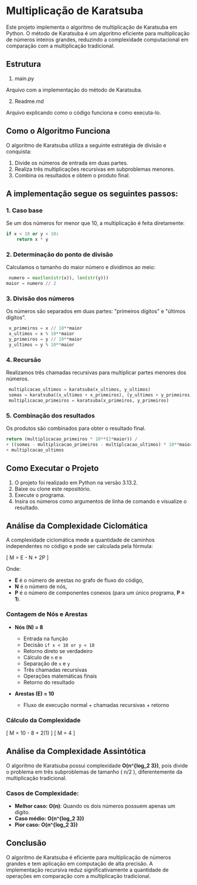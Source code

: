 # Multiplicação de Karatsuba

Este projeto implementa o algoritmo de multiplicação de Karatsuba em Python. O método de Karatsuba é um algoritmo eficiente para multiplicação de números inteiros grandes, reduzindo a complexidade computacional em comparação com a multiplicação tradicional.

## Estrutura

1. main.py

Arquivo com a implementação do método de Karatsuba.

2. Readme.md

Arquivo explicando como o código funciona e como executa-lo.

## Como o Algoritmo Funciona

O algoritmo de Karatsuba utiliza a seguinte estratégia de divisão e conquista:

1. Divide os números de entrada em duas partes.
2. Realiza três multiplicações recursivas em subproblemas menores.
3. Combina os resultados e obtem o produto final.

## A implementação segue os seguintes passos:

### 1. Caso base
Se um dos números for menor que 10, a multiplicação é feita diretamente:

```python
if x < 10 or y < 10:
    return x * y
```

### 2. Determinação do ponto de divisão
Calculamos o tamanho do maior número e dividimos ao meio:

```python
 numero = max(len(str(x)), len(str(y)))
maior = numero // 2
```

### 3. Divisão dos números
Os números são separados em duas partes: "primeiros dígitos" e "últimos dígitos".

```python
 x_primeiros = x // 10**maior
 x_ultimos = x % 10**maior
 y_primeiros = y // 10**maior
 y_ultimos = y % 10**maior
```

### 4. Recursão
Realizamos três chamadas recursivas para multiplicar partes menores dos números.

```python
 multiplcacao_ultimos = karatsuba(x_ultimos, y_ultimos)
 somas = karatsuba((x_ultimos + x_primeiros), (y_ultimos + y_primeiros))
 multiplicacao_primeiros = karatsuba(x_primeiros, y_primeiros)
```

### 5. Combinação dos resultados
Os produtos são combinados para obter o resultado final.

```python
return (multiplicacao_primeiros * 10**(2*maior)) /
+ ((somas - multiplicacao_primeiros - multiplcacao_ultimos) * 10**maior) / 
+ multiplcacao_ultimos
```

## Como Executar o Projeto

1. O projeto foi realizado em Python na versão 3.13.2.
2. Baixe ou clone este repositório.
3. Execute o programa.
4. Insira os números como argumentos de linha de comando e visualize o resultado.

## Análise da Complexidade Ciclomática

A complexidade ciclomática mede a quantidade de caminhos independentes no código e pode ser calculada pela fórmula:

\[ M = E - N + 2P \]

Onde:
- **E** é o número de arestas no grafo de fluxo do código,
- **N** é o número de nós,
- **P** é o número de componentes conexos (para um único programa, **P = 1**).

### Contagem de Nós e Arestas

- **Nós (N) = 8**
  - Entrada na função
  - Decisão `if x < 10 or y < 10`
  - Retorno direto se verdadeiro
  - Cálculo de `n` e `m`
  - Separação de `x` e `y`
  - Três chamadas recursivas
  - Operações matemáticas finais
  - Retorno do resultado

- **Arestas (E) = 10**
  - Fluxo de execução normal + chamadas recursivas + retorno

### Cálculo da Complexidade

\[ M = 10 - 8 + 2(1) \]
\[ M = 4 \]

## Análise da Complexidade Assintótica

O algoritmo de Karatsuba possui complexidade **O(n^{log_2 3})**, pois divide o problema em três subproblemas de tamanho \( n/2 \), diferentemente da multiplicação tradicional.

### Casos de Complexidade:
- **Melhor caso:** **O(n)**: Quando os dois números possuem apenas um digito.
- **Caso médio:**  **O(n^{log_2 3})**
- **Pior caso:**  **O(n^{log_2 3})**

## Conclusão

O algoritmo de Karatsuba é eficiente para multiplicação de números grandes e tem aplicação em computação de alta precisão. A implementação recursiva reduz significativamente a quantidade de operações em comparação com a multiplicação tradicional.


